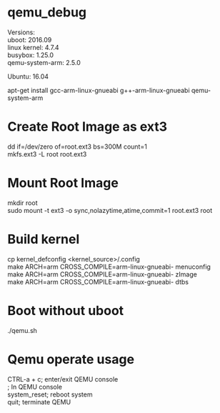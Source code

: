 # qemu_debug

Versions:  
uboot: 2016.09  
linux kernel: 4.7.4  
busybox: 1.25.0  
qemu-system-arm: 2.5.0  

Ubuntu: 16.04

apt-get install gcc-arm-linux-gnueabi g++-arm-linux-gnueabi qemu-system-arm


# Create Root Image as ext3
dd if=/dev/zero of=root.ext3 bs=300M count=1  
mkfs.ext3 -L root root.ext3  

# Mount Root Image
mkdir root  
sudo mount -t ext3 -o sync,nolazytime,atime,commit=1 root.ext3 root  

# Build kernel
cp kernel_defconfig <kernel_source>/.config  
make ARCH=arm CROSS_COMPILE=arm-linux-gnueabi- menuconfig  
make ARCH=arm CROSS_COMPILE=arm-linux-gnueabi- zImage  
make ARCH=arm CROSS_COMPILE=arm-linux-gnueabi- dtbs  

# Boot without uboot
./qemu.sh  

# Qemu operate usage
CTRL-a + c; enter/exit QEMU console  
; In QEMU console  
system_reset; reboot system  
quit; terminate QEMU  

